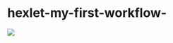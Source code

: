 # hexlet-my-first-workflow-

![](https://github.com/github/docs/actions/workflows/main.yml/badge.svg?branch=feature-1)